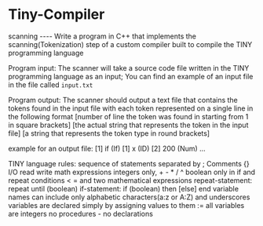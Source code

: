 # Tiny-Compiler
scanning ----
Write a program in C++ that implements the scanning(Tokenization) step of a custom compiler built to compile the TINY programming language

Program input: The scanner will take a source code file written in the TINY programming language as an input; You can find an example of an input file in the file called `input.txt`  


Program output: The scanner should output a text file that contains the tokens found in the input file with each token represented on a single line in the following format
[number of line the token was found in starting from 1 in square brackets] [the actual string that represents the token in the input file] [a string that represents the token type in round brackets]


example for an output file:
[1] if (If)
[1] x (ID)
[2] 200 (Num)
...

TINY language rules:
sequence of statements separated by ;
Comments {}
I/O read write
math expressions integers only, + - * / ^
boolean only in if and repeat conditions < = and two mathematical expressions
repeat-statement: repeat until (boolean)
if-statement: if (boolean) then [else] end
variable names can include only alphabetic characters(a:z or A:Z) and underscores
variables are declared simply by assigning values to them :=
all variables are integers
no procedures - no declarations
